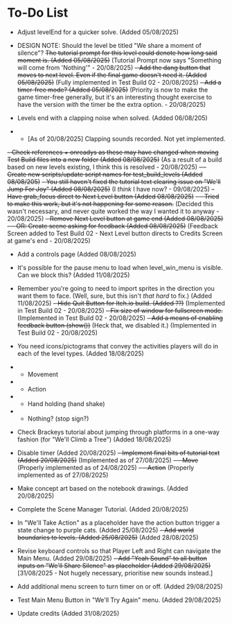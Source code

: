 # To-Do List

- Adjust levelEnd for a quicker solve. (Added 05/08/2025)
- DESIGN NOTE: Should the level be titled "We share a moment of silence"? ~~The tutorial prompt for this level could denote how long said moment is. (Added 05/08/2025)~~ (Tutorial Prompt now says "Something will come from 'Nothing'" - 20/08/2025)
~~- Add the dang button that moves to next level. Even if the final game doesn't need it. (Added 05/08/2025)~~ (Fully implemented in Test Build 02 - 20/08/2025)
~~- Add a timer-free mode? (Added 05/08/2025)~~ (Priority is now to make the game timer-free generally, but it's an interesting thought exercise to have the version *with* the timer be the extra option. - 20/08/2025)

- Levels end with a clapping noise when solved. (Added 06/08/205)
- - [As of 20/08/2025] Clapping sounds recorded. Not yet implemented.

~~- Check references + onreadys as these may have changed when moving Test Build files into a new folder (Added 08/08/2025)~~ (As a result of a build based on new levels existing, I think this is resolved - 20/08/2025)
~~- - Create new scripts/update script names for test_build_levels (Added 08/08/205)~~
~~- You still haven't fixed the tutorial text clearing issue on "We'll Jump For Joy" (Added 08/08/2025)~~ (I *think* I have now? - 09/08/2025)
~~- Have grab_focus direct to Next Level button (Added 08/08/2025)~~
~~- - Tried to make this work, but it's not happening for some reason.~~ (Decided this wasn't necessary, and never quite worked the way I wanted it to anyway - 20/08/2025)
~~- Remove Next Level button at game end (Added 08/08/2025)~~
~~- - OR: Create scene asking for feedback (Added 08/08/2025)~~ (Feedback Screen added to Test Build 02 - Next Level button directs to Credits Screen at game's end - 20/08/2025)
- Add a controls page (Added 08/08/2025)

- It's possible for the pause menu to load when level_win_menu is visible. Can we block this? (Added 11/08/2025)
- Remember you're going to need to import sprites in the direction you want them to face. (Well, sure, but this isn't *that hard* to fix.) (Added 11/08/2025)
~~- Hide Quit Button for Itch.io build. (Added ??)~~ (Implemented in Test Build 02 - 20/08/2025)
~~- Fix size of window for fullscreen mode.~~ (Implemented in Test Build 02 - 20/08/2025)
~~- Add a means of enabling feedback button (show())~~ (Heck that, we disabled it.) (Implemented in Test Build 02 - 20/08/2025)

- You need icons/pictograms that convey the activities players will do in each of the level types. (Added 18/08/2025)
- - Movement
- - Action 
- - Hand holding (hand shake)
- - Nothing? (stop sign?)
- Check Brackeys tutorial about jumping through platforms in a one-way fashion (for "We'll Climb a Tree") (Added 18/08/2025)

- Disable timer (Added 20/08/2025)
~~- Implement final bits of tutorial text (Added 20/08/2025)~~ (Implemented as of 27/08/2025)
~~- - Move~~ (Properly implemented as of 24/08/2025)
~~- - Action~~ (Properly implemented as of 27/08/2025)

- Make concept art based on the notebook drawings. (Added 20/08/2025)
- Complete the Scene Manager Tutorial. (Added 20/08/2025)

- In "We'll Take Action" as a placeholder have the action button trigger a state change to purple cats. (Added 25/08/2025)
~~- Add world boundaries to levels. (Added 25/08/2025)~~ (Added 28/08/2025)

- Revise keyboard controls so that Player Left and Right can navigate the Main Menu. (Added 29/08/2025)
~~- Add "Yeah Sound" to all button inputs on "We'll Share Silence" as placeholder (Added 29/08/2025)~~ [31/08/2025 - Not hugely necessary, prioritise new sounds instead.]
- Add additional menu screen to turn timer on or off. (Added 29/08/2025)
- Test Main Menu Button in "We'll Try Again" menu. (Added 29/08/2025)

- Update credits (Added 31/08/2025)